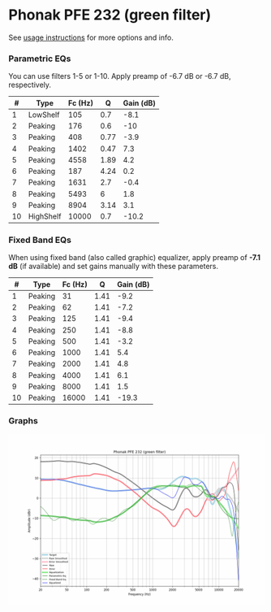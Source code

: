 # Phonak PFE 232 (green filter)
See [usage instructions](https://github.com/jaakkopasanen/AutoEq#usage) for more options and info.

### Parametric EQs
You can use filters 1-5 or 1-10. Apply preamp of -6.7 dB or -6.7 dB, respectively.

|   # | Type      |   Fc (Hz) |    Q |   Gain (dB) |
|-----|-----------|-----------|------|-------------|
|   1 | LowShelf  |       105 | 0.7  |        -8.1 |
|   2 | Peaking   |       176 | 0.6  |       -10   |
|   3 | Peaking   |       408 | 0.77 |        -3.9 |
|   4 | Peaking   |      1402 | 0.47 |         7.3 |
|   5 | Peaking   |      4558 | 1.89 |         4.2 |
|   6 | Peaking   |       187 | 4.24 |         0.2 |
|   7 | Peaking   |      1631 | 2.7  |        -0.4 |
|   8 | Peaking   |      5493 | 6    |         1.8 |
|   9 | Peaking   |      8904 | 3.14 |         3.1 |
|  10 | HighShelf |     10000 | 0.7  |       -10.2 |

### Fixed Band EQs
When using fixed band (also called graphic) equalizer, apply preamp of **-7.1 dB** (if available) and set gains manually with these parameters.

|   # | Type    |   Fc (Hz) |    Q |   Gain (dB) |
|-----|---------|-----------|------|-------------|
|   1 | Peaking |        31 | 1.41 |        -9.2 |
|   2 | Peaking |        62 | 1.41 |        -7.2 |
|   3 | Peaking |       125 | 1.41 |        -9.4 |
|   4 | Peaking |       250 | 1.41 |        -8.8 |
|   5 | Peaking |       500 | 1.41 |        -3.2 |
|   6 | Peaking |      1000 | 1.41 |         5.4 |
|   7 | Peaking |      2000 | 1.41 |         4.8 |
|   8 | Peaking |      4000 | 1.41 |         6.1 |
|   9 | Peaking |      8000 | 1.41 |         1.5 |
|  10 | Peaking |     16000 | 1.41 |       -19.3 |

### Graphs
![](./Phonak%20PFE%20232%20(green%20filter).png)
